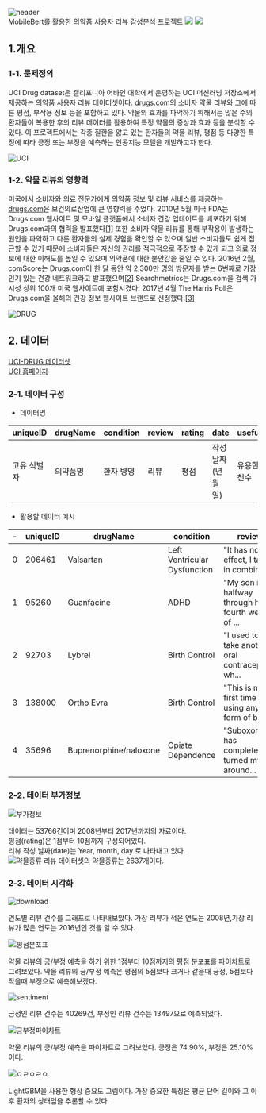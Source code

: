 ![header](https://capsule-render.vercel.app/api?type=wave&color=auto&height=300&section=header&text=Drug%20Review💊&fontSize=90)<br/>
MobileBert를 활용한 의약품 사용자 리뷰 감성분석 프로젝트
<img src="https://img.shields.io/badge/PyTorch-E34F26?style=flat-square&logo=PyTorch&logoColor=white"/></a>
<img src="https://img.shields.io/badge/Python-3776AB?style=flat-square&logo=Python&logoColor=white"/></a>
## 1.개요 

### 1-1. 문제정의
UCI Drug dataset은 캘리포니아 어바인 대학에서 운영하는 UCI 머신러닝 저장소에서 제공하는 의약품 사용자 리뷰 데이터셋이다.
[drugs.com](https://www.drugs.com/support/about.html)의 소비자 약물 리뷰와 그에 따른 평점, 부작용 정보 등을 포함하고 있다. 
약물의 효과를 파악하기 위해서는 많은 수의 환자들이 복용한 후의 리뷰 데이터를 활용하여 특정 약물의 증상과 효과 등을 분석할 수 있다.
이 프로젝트에서는 각종 질환을 앓고 있는 환자들의 약물 리뷰, 평점 등 다양한 특징에 따라 긍정 또는 부정을 예측하는 인공지능 모델을 개발하고자 한다.

![UCI](https://user-images.githubusercontent.com/112537146/232968932-239bbea7-af8e-4f7e-b163-7f61e555e188.PNG)



### 1-2. 약물 리뷰의 영향력
미국에서 소비자와 의료 전문가에게 의약품 정보 및 리뷰 서비스를 제공하는 [drugs.com](https://www.drugs.com/support/about.html)은 보건의료산업에 큰 영향력을 주었다.
2010년 5월 미국 FDA는 Drugs.com 웹사이트 및 모바일 플랫폼에서 소비자 건강 업데이트를 배포하기 위해 Drugs.com과의 협력을 발표했다[[1]](https://en.wikipedia.org/wiki/Drugs.com)
또한 소비자 약물 리뷰를 통해 부작용이 발생하는 원인을 파악하고 다른 환자들의 실제 경험을 확인할 수 있으며 일반 소비자들도 쉽게 접근할 수 있기 때문에 소비자들은 자신의 권리를 적극적으로 
주장할 수 있게 되고 의료 정보에 대한 이해도를 높일 수 있으며 의약품에 대한 불안감을 줄일 수 있다.
2016년 2월, comScore는 Drugs.com이 한 달 동안 약 2,300만 명의 방문자를 받는 6번째로 가장 인기 있는 건강 네트워크라고 발표했으며[[2]](https://en.wikipedia.org/wiki/Drugs.com)
Searchmetrics는 Drugs.com을 검색 가시성 상위 100개 미국 웹사이트에 포함시켰다.
2017년 4월 The Harris Poll은 Drugs.com을 올해의 건강 정보 웹사이트 브랜드로 선정했다.[[3]](https://en.wikipedia.org/wiki/Drugs.com)

![DRUG](https://user-images.githubusercontent.com/112537146/235820767-5d65e994-e282-4c5c-8cce-cd8076f51e4e.PNG)

## 2. 데이터
[UCI-DRUG 데이터셋](https://www.kaggle.com/datasets/arpikr/uci-drug "UCI-DRUG")<br/>
[UCI 홈페이지](https://archive.ics.uci.edu/ml/index.php "UCI")


### 2-1. 데이터 구성

- 데이터명 

|uniqueID|drugName|condition|review|rating|date|usefulCount|
|--------|--------|--------|------|------|----|-----------|
|고유 식별자|의약품명|환자 병명|리뷰|평점|작성날짜(년월일)|유용한 리뷰추천수|


- 활용할 데이터 예시 

|-|uniqueID|drugName|condition|review|rating|date|usefulCount|
|-|--------|--------|--------|------|------|----|-----------|
|0|206461|Valsartan|Left Ventricular Dysfunction|"It has no side effect, I take it in combinati...|9|20-May-12|27|
|1|95260|Guanfacine|ADHD|	"My son is halfway through his fourth week of ...|8|27-Apr-10|192|
|2|92703|Lybrel|Birth Control|"I used to take another oral contraceptive, wh...|5|14-Dec-09|17|
|3|138000|Ortho Evra|Birth Control|"This is my first time using any form of birth...|8|3-Nov-15|10|
|4|35696|Buprenorphine/naloxone|Opiate Dependence|"Suboxone has completely turned my life around...|9|27-Nov-16|37|


### 2-2. 데이터 부가정보 

![부가정보](https://user-images.githubusercontent.com/112537146/232723675-458cba09-0021-43e7-9161-078fa9e4417c.PNG)

데이터는 53766건이며 2008년부터 2017년까지의 자료이다.<br/>
평점(rating)은 1점부터 10점까지 구성되어있다.<br/>
리뷰 작성 날짜(date)는 Year, month, day 로 나타내고 있다.<br/>
![약물종류](https://github.com/yeon0306/Drugs_Review/assets/112537146/89b65bc1-6401-4dc2-b89f-653401af36e3)
리뷰 데이터셋의 약물종류는 2637개이다.


### 2-3. 데이터 시각화

![download](https://user-images.githubusercontent.com/112537146/232725924-ff4b00f3-a64f-48e9-8702-5cc9e6334693.png)

연도별 리뷰 건수를 그래프로 나타내보았다. 가장 리뷰가 적은 연도는 2008년,가장 리뷰가 많은 연도는 2016년인 것을 알 수 있다.<br/>

![평점분포표](https://github.com/yeon0306/Drugs_Review/assets/112537146/7d3968ef-13bf-4484-ba2f-9a2aeae60f15)

약물 리뷰의 긍/부정 예측을 하기 위한 1점부터 10점까지의 평점 분포표를 파이차트로 그려보았다. 
약물 리뷰의 긍/부정 예측은 평점의 5점보다 크거나 같을때 긍정, 5점보다 작을때 부정으로 예측해보겠다.

![sentiment](https://user-images.githubusercontent.com/112537146/235824425-4d7374d5-c083-4117-9bb4-f9fb043a9193.PNG)

긍정인 리뷰 건수는 40269건, 부정인 리뷰 건수는 13497으로 예측되었다. 

![긍부정파이차트](https://user-images.githubusercontent.com/112537146/235824785-a88af42b-71b1-437b-9944-ba3c97f82781.PNG)

약물 리뷰의 긍/부정 예측을 파이차트로 그려보았다. 긍정은 74.90%, 부정은 25.10% 이다.


![ㅇㄹㅇㄹㅇ](https://user-images.githubusercontent.com/112537146/235827185-ea29de5a-fe5b-4e81-95bc-e215fa51fb13.PNG)

LightGBM을 사용한 형상 중요도 그림이다.
가장 중요한 특징은 평균 단어 길이와 그 이후 환자의 상태임을 추론할 수 있다.




